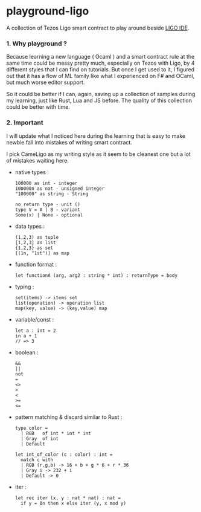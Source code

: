 # playground-ligo
A collection of Tezos Ligo smart contract to play around beside [LIGO IDE](https://ide.ligolang.org/).

### 1. Why playground ?
Because learning a new language ( Ocaml ) and a smart contract rule at the same time could be messy pretty much, especially on Tezos with Ligo, by 4 different styles that I can find on tutorials. But once I get used to it, I figured out that it has a flow of ML family like what I experienced on F# and OCaml, but much worse editor support.

So it could be better if I can, again, saving up a collection of samples during my learning, just like Rust, Lua and JS before. The quality of this collection could be better with time.

### 2. Important
I will update what I noticed here during the learning that is easy to make newbie fall into mistakes of writing smart contract.

I pick CameLigo as my writing style as it seem to be cleanest one but a lot of mistakes waiting here.

- native types :

      100000 as int - integer
      100000n as nat - unsigned integer
      "100000" as string - String
      
      no return type - unit ()
      type V = A | B - variant 
      Some(x) | None - optional 
      
- data types :

      (1,2,3) as tuple 
      [1,2,3] as list
      {1,2,3} as set
      [(1n, "1st")] as map

- function format : 

      let functionA (arg, arg2 : string * int) : returnType = body

- typing : 

      set(items) -> items set
      list(operation) -> operation list 
      map(key, value) -> (key,value) map
    
- variable/const : 


      let a : int = 2
      in a + 1
      // => 3
    
- boolean :

      && 
      || 
      not 
      = 
      <> 
      > 
      < 
      >= 
      <=


- pattern matching & discard similar to Rust :

      type color =
        | RGB   of int * int * int
        | Gray  of int
        | Default

      let int_of_color (c : color) : int =
        match c with
        | RGB (r,g,b) -> 16 + b + g * 6 + r * 36
        | Gray i -> 232 + i
        | Default -> 0

- iter :

      let rec iter (x, y : nat * nat) : nat =
        if y = 0n then x else iter (y, x mod y)

    
